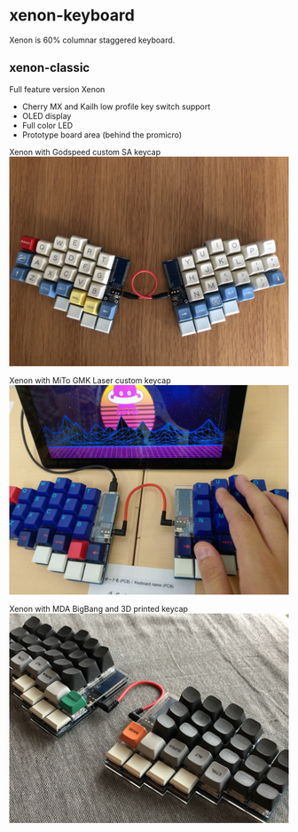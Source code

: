 # xenon-keyboard
Xenon is 60% columnar staggered keyboard.

## xenon-classic

Full feature version Xenon
- Cherry MX and Kailh low profile key switch support
- OLED display
- Full color LED
- Prototype board area (behind the promicro)

Xenon with Godspeed custom SA keycap
![Xenon with Godspeed custom SA keycap](resources/example/xenon-classic_godspeed-custom-sa.jpg)

Xenon with MiTo GMK Laser custom keycap
![Xenon with MiTo GMK Laser custom keycap](resources/example/xenon-classic_mito_gmk-laser-custom.jpg)

Xenon with MDA BigBang and 3D printed keycap
![Xenon with MDA BigBang and 3D printed keycap](resources/example/xenon-classic_bigbangh+3d-keycap-zk_phi.jpg)

